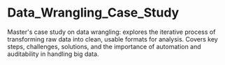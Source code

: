# Data_Wrangling_Case_Study
Master's case study on data wrangling: explores the iterative process of transforming raw data into clean, usable formats for analysis. Covers key steps, challenges, solutions, and the importance of automation and auditability in handling big data.

